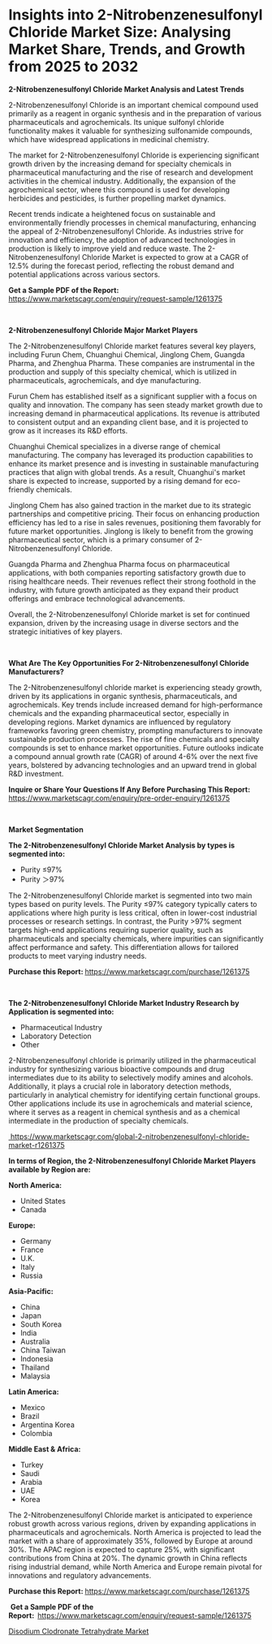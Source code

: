 <p><h1>Insights into 2-Nitrobenzenesulfonyl Chloride Market Size: Analysing Market Share, Trends, and Growth from 2025 to 2032</h1></p><p><strong>2-Nitrobenzenesulfonyl Chloride Market Analysis and Latest Trends</strong></p>
<p><p>2-Nitrobenzenesulfonyl Chloride is an important chemical compound used primarily as a reagent in organic synthesis and in the preparation of various pharmaceuticals and agrochemicals. Its unique sulfonyl chloride functionality makes it valuable for synthesizing sulfonamide compounds, which have widespread applications in medicinal chemistry.</p><p>The market for 2-Nitrobenzenesulfonyl Chloride is experiencing significant growth driven by the increasing demand for specialty chemicals in pharmaceutical manufacturing and the rise of research and development activities in the chemical industry. Additionally, the expansion of the agrochemical sector, where this compound is used for developing herbicides and pesticides, is further propelling market dynamics.</p><p>Recent trends indicate a heightened focus on sustainable and environmentally friendly processes in chemical manufacturing, enhancing the appeal of 2-Nitrobenzenesulfonyl Chloride. As industries strive for innovation and efficiency, the adoption of advanced technologies in production is likely to improve yield and reduce waste. The 2-Nitrobenzenesulfonyl Chloride Market is expected to grow at a CAGR of 12.5% during the forecast period, reflecting the robust demand and potential applications across various sectors.</p></p>
<p><strong>Get a Sample PDF of the Report:&nbsp;</strong> <a href="https://www.marketscagr.com/enquiry/request-sample/1261375?utm_campaign=2482&utm_medium=2&utm_source=Github&utm_content=ia&utm_term=03042025&utm_id=2-nitrobenzenesulfonyl-chloride">https://www.marketscagr.com/enquiry/request-sample/1261375</a></p>
<p>&nbsp;</p>
<p><strong>2-Nitrobenzenesulfonyl Chloride Major Market Players</strong></p>
<p><p>The 2-Nitrobenzenesulfonyl Chloride market features several key players, including Furun Chem, Chuanghui Chemical, Jinglong Chem, Guangda Pharma, and Zhenghua Pharma. These companies are instrumental in the production and supply of this specialty chemical, which is utilized in pharmaceuticals, agrochemicals, and dye manufacturing.</p><p>Furun Chem has established itself as a significant supplier with a focus on quality and innovation. The company has seen steady market growth due to increasing demand in pharmaceutical applications. Its revenue is attributed to consistent output and an expanding client base, and it is projected to grow as it increases its R&D efforts.</p><p>Chuanghui Chemical specializes in a diverse range of chemical manufacturing. The company has leveraged its production capabilities to enhance its market presence and is investing in sustainable manufacturing practices that align with global trends. As a result, Chuanghui's market share is expected to increase, supported by a rising demand for eco-friendly chemicals.</p><p>Jinglong Chem has also gained traction in the market due to its strategic partnerships and competitive pricing. Their focus on enhancing production efficiency has led to a rise in sales revenues, positioning them favorably for future market opportunities. Jinglong is likely to benefit from the growing pharmaceutical sector, which is a primary consumer of 2-Nitrobenzenesulfonyl Chloride.</p><p>Guangda Pharma and Zhenghua Pharma focus on pharmaceutical applications, with both companies reporting satisfactory growth due to rising healthcare needs. Their revenues reflect their strong foothold in the industry, with future growth anticipated as they expand their product offerings and embrace technological advancements.</p><p>Overall, the 2-Nitrobenzenesulfonyl Chloride market is set for continued expansion, driven by the increasing usage in diverse sectors and the strategic initiatives of key players.</p></p>
<p>&nbsp;</p>
<p><strong>What Are The Key Opportunities For 2-Nitrobenzenesulfonyl Chloride Manufacturers?</strong></p>
<p><p>The 2-Nitrobenzenesulfonyl chloride market is experiencing steady growth, driven by its applications in organic synthesis, pharmaceuticals, and agrochemicals. Key trends include increased demand for high-performance chemicals and the expanding pharmaceutical sector, especially in developing regions. Market dynamics are influenced by regulatory frameworks favoring green chemistry, prompting manufacturers to innovate sustainable production processes. The rise of fine chemicals and specialty compounds is set to enhance market opportunities. Future outlooks indicate a compound annual growth rate (CAGR) of around 4-6% over the next five years, bolstered by advancing technologies and an upward trend in global R&D investment.</p></p>
<p><strong>Inquire or Share Your Questions If Any Before Purchasing This Report:</strong> <a href="https://www.marketscagr.com/enquiry/pre-order-enquiry/1261375?utm_campaign=2482&utm_medium=2&utm_source=Github&utm_content=ia&utm_term=03042025&utm_id=2-nitrobenzenesulfonyl-chloride">https://www.marketscagr.com/enquiry/pre-order-enquiry/1261375</a></p>
<p>&nbsp;</p>
<p><strong>Market Segmentation</strong></p>
<p><strong>The 2-Nitrobenzenesulfonyl Chloride Market Analysis by types is segmented into:</strong></p>
<p><ul><li>Purity ≤97%</li><li>Purity ＞97%</li></ul></p>
<p><p>The 2-Nitrobenzenesulfonyl Chloride market is segmented into two main types based on purity levels. The Purity ≤97% category typically caters to applications where high purity is less critical, often in lower-cost industrial processes or research settings. In contrast, the Purity >97% segment targets high-end applications requiring superior quality, such as pharmaceuticals and specialty chemicals, where impurities can significantly affect performance and safety. This differentiation allows for tailored products to meet varying industry needs.</p></p>
<p><strong>Purchase this Report:&nbsp;</strong><a href="https://www.marketscagr.com/purchase/1261375?utm_campaign=2482&utm_medium=2&utm_source=Github&utm_content=ia&utm_term=03042025&utm_id=2-nitrobenzenesulfonyl-chloride">https://www.marketscagr.com/purchase/1261375</a></p>
<p>&nbsp;</p>
<p><strong>The 2-Nitrobenzenesulfonyl Chloride Market Industry Research by Application is segmented into:</strong></p>
<p><ul><li>Pharmaceutical Industry</li><li>Laboratory Detection</li><li>Other</li></ul></p>
<p><p>2-Nitrobenzenesulfonyl chloride is primarily utilized in the pharmaceutical industry for synthesizing various bioactive compounds and drug intermediates due to its ability to selectively modify amines and alcohols. Additionally, it plays a crucial role in laboratory detection methods, particularly in analytical chemistry for identifying certain functional groups. Other applications include its use in agrochemicals and material science, where it serves as a reagent in chemical synthesis and as a chemical intermediate in the production of specialty chemicals.</p></p>
<p><a href="https://www.marketscagr.com/global-2-nitrobenzenesulfonyl-chloride-market-r1261375?utm_campaign=2482&utm_medium=2&utm_source=Github&utm_content=ia&utm_term=03042025&utm_id=2-nitrobenzenesulfonyl-chloride">&nbsp;https://www.marketscagr.com/global-2-nitrobenzenesulfonyl-chloride-market-r1261375</a></p>
<p><strong>In terms of Region, the 2-Nitrobenzenesulfonyl Chloride Market Players available by Region are:</strong></p>
<p>
    <p> <strong> North America: </strong>
        <ul>
            <li>United States</li>
            <li>Canada</li>
        </ul>
        </p> 
    <p> <strong> Europe: </strong>
        <ul>
            <li>Germany</li>
            <li>France</li>
            <li>U.K.</li>
            <li>Italy</li>
            <li>Russia</li>
        </ul>
        </p> 
    <p> <strong> Asia-Pacific: </strong>
        <ul>
            <li>China</li>
            <li>Japan</li>
            <li>South Korea</li>
            <li>India</li>
            <li>Australia</li>
            <li>China Taiwan</li>
            <li>Indonesia</li>
            <li>Thailand</li>
            <li>Malaysia</li>
        </ul>
        </p> 
    <p> <strong> Latin America: </strong>
        <ul>
            <li>Mexico</li>
            <li>Brazil</li>
            <li>Argentina Korea</li>
            <li>Colombia</li>
        </ul>
        </p> 
    <p> <strong> Middle East & Africa: </strong>
        <ul>
            <li>Turkey</li>
            <li>Saudi</li>
            <li>Arabia</li>
            <li>UAE</li>
            <li>Korea</li>
        </ul>
    </p>
    </p>
<p><p>The 2-Nitrobenzenesulfonyl Chloride market is anticipated to experience robust growth across various regions, driven by expanding applications in pharmaceuticals and agrochemicals. North America is projected to lead the market with a share of approximately 35%, followed by Europe at around 30%. The APAC region is expected to capture 25%, with significant contributions from China at 20%. The dynamic growth in China reflects rising industrial demand, while North America and Europe remain pivotal for innovations and regulatory advancements.</p></p>
<p><strong>Purchase this Report: </strong><a href="https://www.marketscagr.com/purchase/1261375?utm_campaign=2482&utm_medium=2&utm_source=Github&utm_content=ia&utm_term=03042025&utm_id=2-nitrobenzenesulfonyl-chloride">https://www.marketscagr.com/purchase/1261375</a></p>
<p>&nbsp;<strong>Get a Sample PDF of the Report:&nbsp;&nbsp;</strong><a href="https://www.marketscagr.com/enquiry/request-sample/1261375?utm_campaign=2482&utm_medium=2&utm_source=Github&utm_content=ia&utm_term=03042025&utm_id=2-nitrobenzenesulfonyl-chloride">https://www.marketscagr.com/enquiry/request-sample/1261375</a></p>
<p><strong></strong></p>
<p><p><a href="https://github.com/dmitriyvo6rog/Market-Research-Report-List-1/blob/main/disodium-clodronate-tetrahydrate-market.md?utm_campaign=2482&utm_medium=2&utm_source=Github&utm_content=ia&utm_term=03042025&utm_id=2-nitrobenzenesulfonyl-chloride">Disodium Clodronate Tetrahydrate Market</a></p></p>